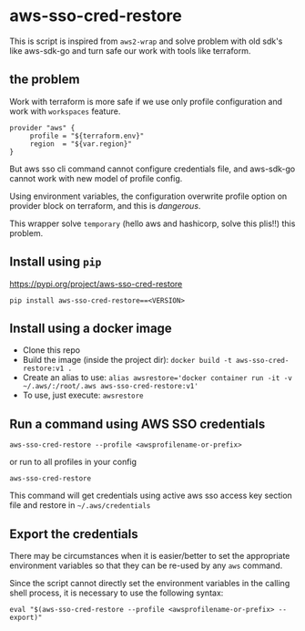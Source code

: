 <!-- [![Quality Gate Status](https://sonarcloud.io/api/project_badges/measure?project=linaro-its_aws2-wrap&metric=alert_status)](https://sonarcloud.io/dashboard?id=linaro-its_aws2-wrap) -->

# aws-sso-cred-restore
This is script is inspired from `aws2-wrap` and solve problem with old sdk's  like aws-sdk-go and turn safe our
work with tools like terraform.

## the problem

Work with terraform is more safe if we use only profile configuration and  work with `workspaces` feature.

```hcl
provider "aws" {
	 profile = "${terraform.env}"
	 region  = "${var.region}"
}
```

But aws sso cli command cannot configure credentials file, and aws-sdk-go cannot work with new model of profile config.

Using environment variables, the configuration overwrite profile option on provider block on terraform, and this is *dangerous*.

This wrapper solve `temporary` (hello aws and hashicorp, solve this plis!!) this problem.


## Install using `pip`

https://pypi.org/project/aws-sso-cred-restore

`pip install aws-sso-cred-restore==<VERSION>`

## Install using a docker image

* Clone this repo
* Build the image (inside the project dir): `docker build -t aws-sso-cred-restore:v1 . `
* Create an alias to use: `alias awsrestore='docker container run -it -v ~/.aws/:/root/.aws aws-sso-cred-restore:v1'`
* To use, just execute: `awsrestore`

## Run a command using AWS SSO credentials

`aws-sso-cred-restore --profile <awsprofilename-or-prefix>`

or run to all profiles in your config

`aws-sso-cred-restore`

This command will get credentials using active aws sso access key section file
and restore in `~/.aws/credentials`


## Export the credentials

There may be circumstances when it is easier/better to set the appropriate environment variables so that they can be re-used by any `aws` command.

Since the script cannot directly set the environment variables in the calling shell process, it is necessary to use the following syntax:

`eval "$(aws-sso-cred-restore --profile <awsprofilename-or-prefix> --export)"`

